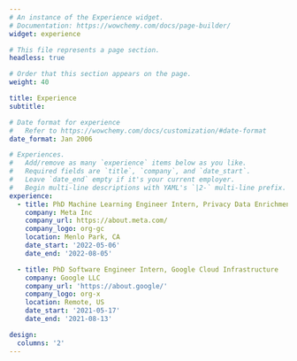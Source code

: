 ```yaml
---
# An instance of the Experience widget.
# Documentation: https://wowchemy.com/docs/page-builder/
widget: experience

# This file represents a page section.
headless: true

# Order that this section appears on the page.
weight: 40

title: Experience
subtitle:

# Date format for experience
#   Refer to https://wowchemy.com/docs/customization/#date-format
date_format: Jan 2006

# Experiences.
#   Add/remove as many `experience` items below as you like.
#   Required fields are `title`, `company`, and `date_start`.
#   Leave `date_end` empty if it's your current employer.
#   Begin multi-line descriptions with YAML's `|2-` multi-line prefix.
experience:
  - title: PhD Machine Learning Engineer Intern, Privacy Data Enrichment
    company: Meta Inc
    company_url: https://about.meta.com/
    company_logo: org-gc
    location: Menlo Park, CA
    date_start: '2022-05-06'
    date_end: '2022-08-05'

  - title: PhD Software Engineer Intern, Google Cloud Infrastructure
    company: Google LLC
    company_url: 'https://about.google/'
    company_logo: org-x
    location: Remote, US
    date_start: '2021-05-17'
    date_end: '2021-08-13'

design:
  columns: '2'
---
```

